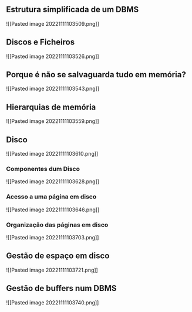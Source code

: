 ## Estrutura simplificada de um DBMS
![[Pasted image 20221111103509.png]]

## Discos e Ficheiros
![[Pasted image 20221111103526.png]]

## Porque é não se salvaguarda tudo em memória?
![[Pasted image 20221111103543.png]]

## Hierarquias de memória
![[Pasted image 20221111103559.png]]

## Disco
![[Pasted image 20221111103610.png]]

### Componentes dum Disco
![[Pasted image 20221111103628.png]]

### Acesso a uma página em disco
![[Pasted image 20221111103646.png]]

### Organização das páginas em disco
![[Pasted image 20221111103703.png]]

## Gestão de espaço em disco
![[Pasted image 20221111103721.png]]

## Gestão de buffers num DBMS
![[Pasted image 20221111103740.png]]


